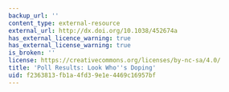 ```yaml
---
backup_url: ''
content_type: external-resource
external_url: http://dx.doi.org/10.1038/452674a
has_external_licence_warning: true
has_external_license_warning: true
is_broken: ''
license: https://creativecommons.org/licenses/by-nc-sa/4.0/
title: 'Poll Results: Look Who''s Doping'
uid: f2363813-fb1a-4fd3-9e1e-4469c16957bf
---
```

